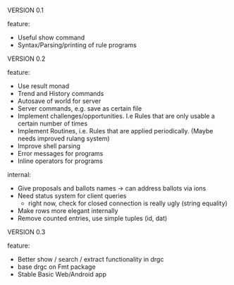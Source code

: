 
VERSION 0.1

feature:
* Useful show command
* Syntax/Parsing/printing of rule programs


VERSION 0.2

feature:
* Use result monad
* Trend and History commands
* Autosave of world for server
* Server commands, e.g. save as certain file
* Implement challenges/opportunities. I.e Rules that are only usable
  a certain number of times
* Implement Routines, i.e. Rules that are applied periodically. (Maybe
  needs improved rulang system)
* Improve shell parsing
* Error messages for programs
* Inline operators for programs

internal:
* Give proposals and ballots names -> can address ballots via ions
* Need status system for client queries
  - right now, check for closed connection is really ugly (string equality)
* Make rows more elegant internally
* Remove counted entries, use simple tuples (id, dat)


VERSION 0.3

feature:
* Better show / search / extract functionality in drgc
* base drgc on Fmt package
* Stable Basic Web/Android app
